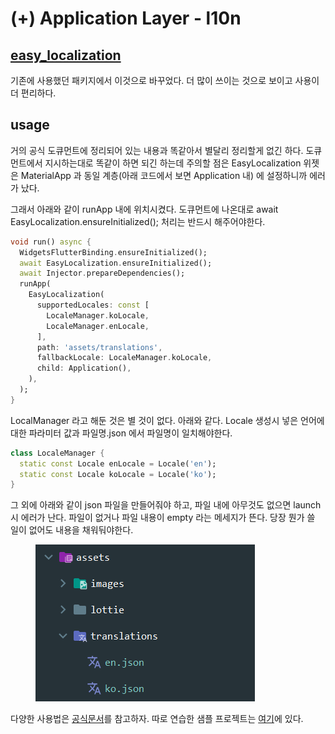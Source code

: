 # (+) Application Layer - l10n

## [easy\_localization](https://pub.dev/packages/easy\_localization)

기존에 사용했던 패키지에서 이것으로 바꾸었다. 더 많이 쓰이는 것으로 보이고 사용이 더 편리하다.



## usage

거의 공식 도큐먼트에 정리되어 있는 내용과 똑같아서 별달리 정리할게 없긴 하다. 도큐먼트에서 지시하는대로 똑같이 하면 되긴 하는데 주의할 점은 EasyLocalization 위젯은 MaterialApp 과 동일 계층(아래 코드에서 보면 Application 내) 에 설정하니까 에러가 났다.

그래서 아래와 같이 runApp 내에 위치시켰다. 도큐먼트에 나온대로 await EasyLocalization.ensureInitialized(); 처리는 반드시 해주어야한다.

```dart
void run() async {
  WidgetsFlutterBinding.ensureInitialized();
  await EasyLocalization.ensureInitialized();
  await Injector.prepareDependencies();
  runApp(
    EasyLocalization(
      supportedLocales: const [
        LocaleManager.koLocale,
        LocaleManager.enLocale,
      ],
      path: 'assets/translations',
      fallbackLocale: LocaleManager.koLocale,
      child: Application(),
    ),
  );
}
```

LocalManager 라고 해둔 것은 별 것이 없다. 아래와 같다. Locale 생성시 넣은 언어에 대한 파라미터 값과 파일명.json 에서 파일명이 일치해야한다.

```dart
class LocaleManager {
  static const Locale enLocale = Locale('en');
  static const Locale koLocale = Locale('ko');
}
```



그 외에 아래와 같이 json 파일을 만들어줘야  하고, 파일 내에 아무것도 없으면 launch 시 에러가 난다. 파일이 없거나 파일 내용이 empty 라는 메세지가 뜬다. 당장 뭔가 쓸 일이 없어도 내용을 채워둬야한다.

<figure><img src="../../../.gitbook/assets/image (62).png" alt=""><figcaption></figcaption></figure>

다양한 사용법은 [공식문서](https://pub.dev/packages/easy\_localization)를 참고하자. 따로 연습한 샘플 프로젝트는 [여기](https://github.com/fistkim101/flutter\_i18n\_sample/tree/master/assets/translations)에 있다.
